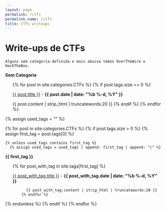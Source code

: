 ```yaml
---
layout: page
permalink: /ctfs
permalink_name: /ctfs
title: CTFs writeups
---
```


# Write-ups de CTFs
`Alguns sem categoria definida e mais abaixo temos OverTheWire e HackTheBox.`

<strong>Sem Categoria</strong>
<ul>
{% for post in site.categories.CTFs %}
  {% if post.tags.size == 0 %}
  <p><a href="{{ post.url }}">{{ post.title }}</a> - <b>{{ post.date | date: "%b %-d, %Y" }}</b></p>

  {{ post.content | strip_html | truncatewords:20 }}
  {% endif %}
{% endfor %}
</ul>

{% assign used_tags = "" %}

{% for post in site.categories.CTFs %}
  {% if post.tags.size > 0 %}
    {% assign first_tag = post.tags[0] %}
    
    {% unless used_tags contains first_tag %}
      {% assign used_tags = used_tags | append: first_tag | append: "|" %}
      
<strong>{{ first_tag }}</strong>
  <ul>
        {% for post_with_tag in site.tags[first_tag] %}
    <p><a href="{{ post_with_tag.url }}">{{ post_with_tag.title }}</a> - <b>{{ post_with_tag.date | date: "%b %-d, %Y" }}</b></p>

          {{ post_with_tag.content | strip_html | truncatewords:20 }}
        {% endfor %}
  </ul>
    {% endunless %}
  {% endif %}
{% endfor %}





